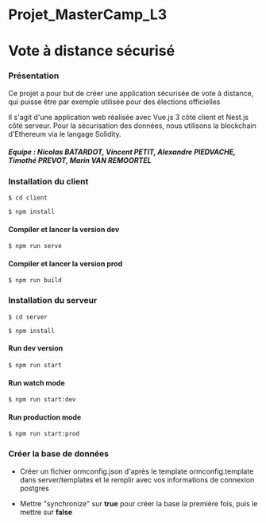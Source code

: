 # Projet_MasterCamp_L3

# Vote à distance sécurisé

### Présentation
Ce projet a pour but de créer une application sécurisée de vote à distance, qui puisse être par exemple utilisée pour des élections officielles

Il s'agit d'une application web réalisée avec Vue.js 3 côté client et Nest.js côté serveur.
Pour la sécurisation des données, nous utilisons la blockchain d'Ethereum via le langage Solidity.


##### Equipe : Nicolas BATARDOT, Vincent PETIT, Alexandre PIEDVACHE, Timothé PREVOT, Marin VAN REMOORTEL

### Installation du client

```$ cd client```

```$ npm install```

#### Compiler et lancer la version dev

```$ npm run serve```

#### Compiler et lancer la version prod

```$ npm run build```


### Installation du serveur

```$ cd server```

```$ npm install```

#### Run dev version

```$ npm run start```

#### Run watch mode

```$ npm run start:dev```

#### Run production mode

```$ npm run start:prod```

### Créer la base de données

- Créer un fichier ormconfig.json d'après le template ormconfig.template dans server/templates et le remplir avec vos
informations de connexion postgres

- Mettre "synchronize" sur **true** pour créer la base la première fois, puis le mettre sur **false**
